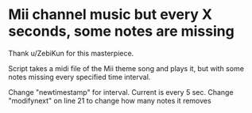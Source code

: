 # Mii channel music but every X seconds, some notes are missing

Thank u/ZebiKun for this masterpiece. 

Script takes a midi file of the Mii theme song and plays it, but with some notes missing every specified time interval.

Change "newtimestamp" for interval. Current is every 5 sec.
Change "modifynext" on line 21 to change how many notes it removes

